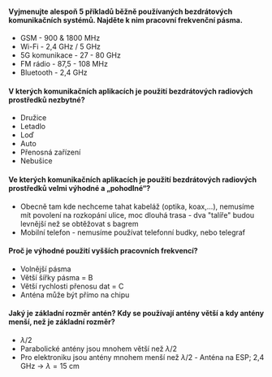 #### Vyjmenujte alespoň 5 příkladů běžně používaných bezdrátových komunikačních systémů. Najděte k nim pracovní frekvenční pásma.
- GSM - 900 & 1800 MHz
- Wi-Fi - 2,4 GHz / 5 GHz
- 5G komunikace - 27 - 80 GHz
- FM rádio - 87,5 - 108 MHz
- Bluetooth - 2,4 GHz

#### V kterých komunikačních aplikacích je použití bezdrátových radiových prostředků nezbytné?
- Družice
- Letadlo
- Loď
- Auto
- Přenosná zařízení
- Nebušice

#### Ve kterých komunikačních aplikacích je použití bezdrátových radiových prostředků velmi výhodné a „pohodlné“?
- Obecně tam kde nechceme tahat kabeláž (optika, koax,...), nemusíme mít povolení na rozkopání ulice, moc dlouhá trasa - dva "talíře" budou levnější než se obtěžovat s bagrem
- Mobilní telefon - nemusíme používat telefonní budky, nebo telegraf

#### Proč je výhodné použití vyšších pracovních frekvencí?
- Volnější pásma
- Větší šířky pásma = B
- Větší rychlosti přenosu dat = C
- Anténa může být přímo na chipu

#### Jaký je základní rozměr antén? Kdy se používají antény větší a kdy antény menší, než je základní rozměr?
- $\lambda / 2$
- Parabolické antény jsou mnohem větší než $\lambda / 2$
- Pro elektroniku jsou antény mnohem menší než $\lambda / 2$ - Anténa na ESP; 2,4 GHz -> $\lambda = 15 \text{ cm}$